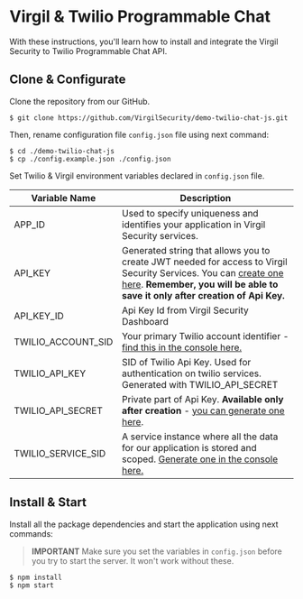 # Virgil & Twilio Programmable Chat

With these instructions, you'll learn how to install and integrate the Virgil Security to Twilio Programmable Chat API.

## Clone & Configurate

Clone the repository from our GitHub.

```
$ git clone https://github.com/VirgilSecurity/demo-twilio-chat-js.git
```

Then, rename configuration file ```config.json``` file using next command:

```
$ cd ./demo-twilio-chat-js
$ cp ./config.example.json ./config.json
```

Set Twilio & Virgil environment variables declared in `config.json` file.

| Variable Name                     | Description                    |
|-----------------------------------|--------------------------------|
| APP_ID                   | Used to specify uniqueness and identifies your application in Virgil Security services. |
| API_KEY                  | Generated string that allows you to create JWT needed for access to Virgil Security Services. You can [create one here](https://dashboard.virgilsecurity.com/api-keys). **Remember, you will be able to save it only after creation of Api Key.** |
| API_KEY_ID               | Api Key Id from Virgil Security Dashboard |
| TWILIO_ACCOUNT_SID                | Your primary Twilio account identifier - [find this in the console here.](https://www.twilio.com/console)        |
| TWILIO_API_KEY                    | SID of Twilio Api Key. Used for authentication on twilio services. Generated with TWILIO_API_SECRET|
| TWILIO_API_SECRET                 | Private part of Api Key. **Available only after creation** - [you can generate one here](https://www.twilio.com/console/chat/runtime/api-keys). |
| TWILIO_SERVICE_SID            | A service instance where all the data for our application is stored and scoped. [Generate one in the console here.](https://www.twilio.com/console/chat/dashboard) |

## Install & Start

Install all the package dependencies and start the application using next commands:

> **IMPORTANT** Make sure you set the variables in `config.json` before you try to start the server. It won't work without these.

```
$ npm install
$ npm start
```
